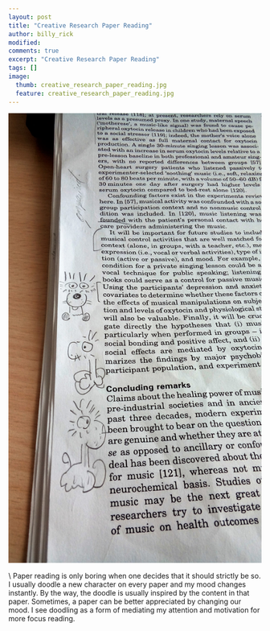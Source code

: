 ```yaml
---
layout: post
title: "Creative Research Paper Reading"
author: billy_rick
modified:
comments: true
excerpt: "Creative Research Paper Reading"
tags: []
image:
  thumb: creative_research_paper_reading.jpg
  feature: creative_research_paper_reading.jpg
---
```


![alt text](https://github.com/omarsar/omarsar.github.io/blob/master/images/creative_research_paper_reading.jpg?raw=true "creative research paper reading")

\\
Paper reading is only boring when one decides that it should strictly be so. I usually doodle a new character on every paper and my mood changes instantly. By the way, the doodle is usually inspired by the content in that paper. Sometimes, a paper can be better appreciated by changing our mood. I see doodling as a form of mediating my attention and motivation for more focus reading.
